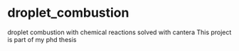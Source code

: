 # droplet_combustion
droplet combustion with chemical reactions solved with cantera
This project is part of my phd thesis

